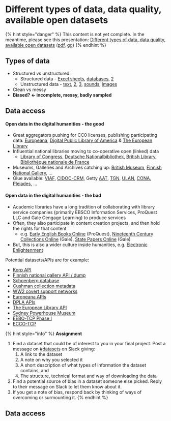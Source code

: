 # Different types of data, data quality, available open datasets

{% hint style="danger" %}
This content is not yet complete. In the meantime, please see this presentation: [Different types of data, data quality, available open datasets](https://docs.google.com/presentation/d/e/2PACX-1vQBZw3s36wdPtPf3gTcz-PW5eRND-59TIrmZki67lR341ycKuQcO1TjvB0Vn6wYJsNySN8QOSzuEDyq/pub?start=false&loop=false&delayms=3000) \([pdf](https://docs.google.com/presentation/d/1_DI2ynbeQMigaQYbSryGUsTLGH-TKLF0dpzfs3_39Sk/export/pdf), [gd](https://docs.google.com/presentation/d/1_DI2ynbeQMigaQYbSryGUsTLGH-TKLF0dpzfs3_39Sk/edit?usp=sharing)\)
{% endhint %}

## Types of data

* Structured vs unstructured:
  * Structured data - [Excel sheets](https://docs.google.com/spreadsheets/d/1t2GsvwAx-_gCd6QjmXcZ-x2aI7xBuOcstXP0GwLE3x0/edit?usp=sharing), [databases](http://fbtee.uws.edu.au/stn/interface/query_books.php?t=sector&e=rawsales&id=Clergy&g=everywhere&d1=01&m1=01&y1=1769&d2=31&m2=12&y2=1794&d=table), [2](https://docs.google.com/drawings/d/1lZHqRw_rFlbnWytL6olSXE-mKS2HJqic5debjH7__bw/edit?usp=sharing)
  * Unstructured data - [text](http://www.gutenberg.org/cache/epub/100/pg100.txt), [2](http://digi.kansalliskirjasto.fi/sanomalehti/binding/379556?page=1&ocr=true), [3](https://goo.gl/Kpt4iv), [sounds](http://www.automaticsync.com/captionsync/youtube-automatic-captions/), [images](https://www.clarifai.com/demo)
* Clean vs messy
* **Biased? ← incomplete, messy, badly sampled**

## Data access

#### Open data in the digital humanities - the good

* Great aggregators pushing for CC0 licenses, publishing participating data: [Europeana](http://www.europeana.eu/portal/europeana-providers.html), [Digital Public Library of America](http://dp.la/) & [The European Library](http://www.theeuropeanlibrary.org/tel4/access/data/opendata/details)
* Influential national libraries moving to co-operative open \(linked\) data
  * [Library of Congress](http://id.loc.gov/), [Deutsche Nationalbibliothek](http://www.dnb.de/EN/lds.html), [British Library](http://www.bl.uk/bibliographic/data.html), [Bibliothèque nationale de France](http://data.bnf.fr/)
* Museums, Galleries and Archives catching up: [British Museum](http://collection.britishmuseum.org/), [Finnish National Gallery](http://kokoelmat.fng.fi/api/v2support/docs/#/overview), …
* Glue available: [VIAF](http://viaf.org/), [CIDOC-CRM](http://www.cidoc-crm.org/definition_cidoc.html), Getty [AAT](http://www.getty.edu/research/tools/vocabularies/aat/), [TGN](http://www.getty.edu/research/tools/vocabularies/tgn/index.html), [ULAN](http://www.getty.edu/research/tools/vocabularies/ulan/index.html), [CONA](http://www.getty.edu/research/tools/vocabularies/cona/index.html), [Pleiades](http://pleiades.stoa.org/), ...

#### Open data in the digital humanities - the bad

* Academic libraries have a long tradition of collaborating with library service companies \(primarily EBSCO Information Services, ProQuest LLC and Gale Cengage Learning\) to produce services
* Often, they also participate in content creation projects, and then hold the rights for that content
  * e.g. [Early English Books Online](http://www.textcreationpartnership.org/tcp-eebo/) \(ProQuest\), [Nineteenth Century Collections Online](http://gale.cengage.co.uk/product-highlights/history/nineteenth-century-collections-online.aspx) \(Gale\), [State Papers Online](http://gale.cengage.co.uk/state-papers-online-15091714.aspx) \(Gale\)
* But, this is also a wider culture inside humanities, e.g. [Electronic Enlightenment](http://www.e-enlightenment.com/info/subscribers/why_charge.html)

Potential datasets/APIs are for example:

* [Korp API](https://kitwiki.csc.fi/twiki/bin/view/FinCLARIN/KielipankkiHelpKorpWebService)
* [Finnish national gallery API / dump](http://kokoelmat.fng.fi/api/v2support/docs/#/download)
* [Schoenberg database](http://dla.library.upenn.edu/dla/schoenberg/ancillary.html?id=dla/schoenberg/data)
* [Cushman collection metadata](https://github.com/iulibdcs/cushman_photos)
* [WW2 covert support networks](http://programminghistorian.org/lessons/creating-network-diagrams-from-historical-sources#about-the-case-study)
* [Europeana APIs](http://labs.europeana.eu/api)
* [DPLA APIs](http://dp.la/info/developers/codex/)
* [The European Library API](http://www.theeuropeanlibrary.org/confluence/display/developers/API+Documentation)
* [Sydney Powerhouse Museum](http://www.powerhousemuseum.com/collection/database/download.php)
* [EEBO-TCP Phase I](http://www.bodleian.ox.ac.uk/eebotcp/)
* [ECCO-TCP](http://www.textcreationpartnership.org/tcp-ecco/)

{% hint style="info" %}
**Assignment**

1. Find a dataset that could be of interest to you in your final project. Post a message on [\#datasets](https://slack.com/app_redirect?channel=datasets&team=T276JCMEU) on Slack giving:
   1. A link to the dataset
   2. A note on why you selected it
   3. A short description of what types of information the dataset contains, and 
   4. The structure, technical format and way of downloading the data
2. Find a potential source of bias in a dataset someone else picked. Reply to their message on Slack to let them know about it.
3. If you get a note of bias, respond back by thinking of ways of overcoming or surmounting it.
{% endhint %}

## Data access

